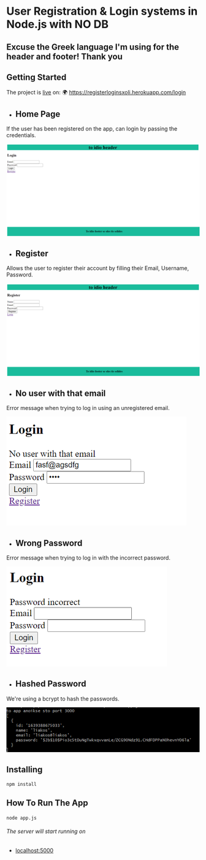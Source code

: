 # User Registration & Login systems in Node.js with NO DB

## Εxcuse the Greek language I'm using for the header and footer! Thank you

## Getting Started

The project is [live](https://registerloginsxoli.herokuapp.com/login) on: 🌍 https://registerloginsxoli.herokuapp.com/login 

- ## Home Page

If the user has been registered on the app, can login by passing the credentials.

<img src="screenshots/homePage.png">

- ## Register

Allows the user to register their account by filling their Email, Username, Password.

<img src="screenshots/registerTab.png">

- ## No user with that email

Error message when trying to log in using an unregistered email.

<img src="screenshots/errorMessage1.png">

- ## Wrong Password

Error message when trying to log in with the incorrect password.

<img src="screenshots/errorMessage2_1.png">

- ## Hashed Password

We're using a bcrypt to hash the passwords.

<img src="screenshots/hashedPassword.png">

## Installing

```
npm install
```

## How To Run The App

```
node app.js
```

###### The server will start running on
- [localhost:5000](http://localhost:5000)
